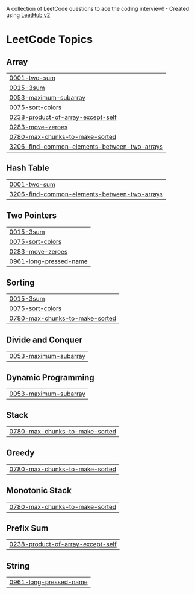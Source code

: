 A collection of LeetCode questions to ace the coding interview! - Created using [LeetHub v2](https://github.com/arunbhardwaj/LeetHub-2.0)
<!---LeetCode Topics Start-->
# LeetCode Topics
## Array
|  |
| ------- |
| [0001-two-sum](https://github.com/Rahil1760/Leetcode-1431/tree/master/0001-two-sum) |
| [0015-3sum](https://github.com/Rahil1760/Leetcode-1431/tree/master/0015-3sum) |
| [0053-maximum-subarray](https://github.com/Rahil1760/Leetcode-1431/tree/master/0053-maximum-subarray) |
| [0075-sort-colors](https://github.com/Rahil1760/Leetcode-1431/tree/master/0075-sort-colors) |
| [0238-product-of-array-except-self](https://github.com/Rahil1760/Leetcode-1431/tree/master/0238-product-of-array-except-self) |
| [0283-move-zeroes](https://github.com/Rahil1760/Leetcode-1431/tree/master/0283-move-zeroes) |
| [0780-max-chunks-to-make-sorted](https://github.com/Rahil1760/Leetcode-1431/tree/master/0780-max-chunks-to-make-sorted) |
| [3206-find-common-elements-between-two-arrays](https://github.com/Rahil1760/Leetcode-1431/tree/master/3206-find-common-elements-between-two-arrays) |
## Hash Table
|  |
| ------- |
| [0001-two-sum](https://github.com/Rahil1760/Leetcode-1431/tree/master/0001-two-sum) |
| [3206-find-common-elements-between-two-arrays](https://github.com/Rahil1760/Leetcode-1431/tree/master/3206-find-common-elements-between-two-arrays) |
## Two Pointers
|  |
| ------- |
| [0015-3sum](https://github.com/Rahil1760/Leetcode-1431/tree/master/0015-3sum) |
| [0075-sort-colors](https://github.com/Rahil1760/Leetcode-1431/tree/master/0075-sort-colors) |
| [0283-move-zeroes](https://github.com/Rahil1760/Leetcode-1431/tree/master/0283-move-zeroes) |
| [0961-long-pressed-name](https://github.com/Rahil1760/Leetcode-1431/tree/master/0961-long-pressed-name) |
## Sorting
|  |
| ------- |
| [0015-3sum](https://github.com/Rahil1760/Leetcode-1431/tree/master/0015-3sum) |
| [0075-sort-colors](https://github.com/Rahil1760/Leetcode-1431/tree/master/0075-sort-colors) |
| [0780-max-chunks-to-make-sorted](https://github.com/Rahil1760/Leetcode-1431/tree/master/0780-max-chunks-to-make-sorted) |
## Divide and Conquer
|  |
| ------- |
| [0053-maximum-subarray](https://github.com/Rahil1760/Leetcode-1431/tree/master/0053-maximum-subarray) |
## Dynamic Programming
|  |
| ------- |
| [0053-maximum-subarray](https://github.com/Rahil1760/Leetcode-1431/tree/master/0053-maximum-subarray) |
## Stack
|  |
| ------- |
| [0780-max-chunks-to-make-sorted](https://github.com/Rahil1760/Leetcode-1431/tree/master/0780-max-chunks-to-make-sorted) |
## Greedy
|  |
| ------- |
| [0780-max-chunks-to-make-sorted](https://github.com/Rahil1760/Leetcode-1431/tree/master/0780-max-chunks-to-make-sorted) |
## Monotonic Stack
|  |
| ------- |
| [0780-max-chunks-to-make-sorted](https://github.com/Rahil1760/Leetcode-1431/tree/master/0780-max-chunks-to-make-sorted) |
## Prefix Sum
|  |
| ------- |
| [0238-product-of-array-except-self](https://github.com/Rahil1760/Leetcode-1431/tree/master/0238-product-of-array-except-self) |
## String
|  |
| ------- |
| [0961-long-pressed-name](https://github.com/Rahil1760/Leetcode-1431/tree/master/0961-long-pressed-name) |
<!---LeetCode Topics End-->